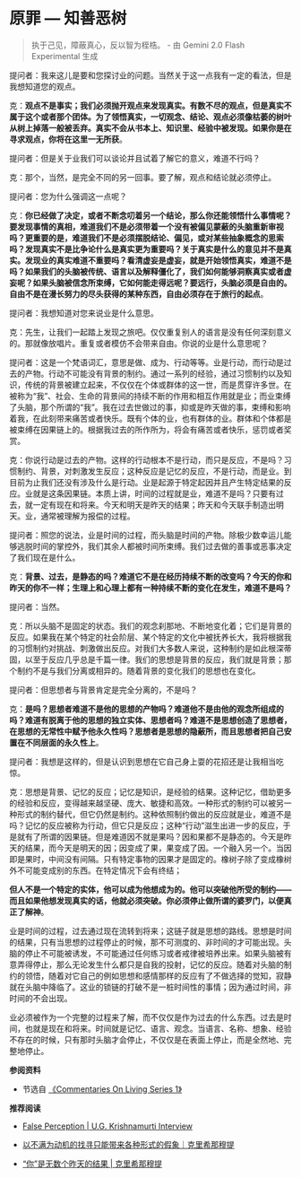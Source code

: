 # 原罪 — 知善恶树


<!-- > 你从书本上得到的哲学思想、各种理论及信仰等，这些都成了你的传统，它们对你的思想实在有很大的障碍，因为你的心会利用这些东西作为自己的保障，于是你就被它限制住了。所以你必须一方面让你的心从传统中解脱出来，一方面也要培养自己的知识与技术，这就是教育的功用。      - 克里希那穆提 -->

> 执于己见，障蔽真心，反以智为桎梏。    - 由 Gemini 2.0 Flash Experimental 生成

提问者：我来这儿是要和您探讨业的问题。当然关于这一点我有一定的看法，但是我想知道您的观点。

克：**观点不是事实；我们必须抛开观点来发现真实。有数不尽的观点，但是真实不属于这个或者那个团体。为了领悟真实，一切观念、结论、观点必须像枯萎的树叶从树上掉落一般被丢弃。真实不会从书本上、知识里、经验中被发现。如果你是在寻求观点，你将在这里一无所获**。

提问者：但是关于业我们可以谈论并且试着了解它的意义，难道不行吗？

克：那个，当然，是完全不同的另一回事。要了解，观点和结论就必须停止。

提问者：您为什么强调这一点呢？

克：**你已经做了决定，或者不断念叨着另一个结论，那么你还能领悟什么事情呢？要发现事情的真相，难道我们不是必须带着一个没有被偏见蒙蔽的头脑重新审视吗？更重要的是，难道我们不是必须摆脱结论、偏见，或对某些抽象概念的思索吗？发现真实不是比争论什么是真实更为重要吗？关于真实是什么的意见并不是真实。发现业的真实难道不重要吗？看清虚妄是虚妄，就是开始领悟真实，难道不是吗？如果我们的头脑被传统、语言以及解释僵化了，我们如何能够洞察真实或者虚妄呢？如果头脑被信念所束缚，它如何能走得远呢？要远行，头脑必须是自由的。自由不是在漫长努力的尽头获得的某种东西，自由必须存在于旅行的起点**。

提问者：我想知道对您来说业是什么意思。

克：先生，让我们一起踏上发现之旅吧。仅仅重复别人的语言是没有任何深刻意义的。那就像放唱片。重复或者模仿不会带来自由。你说的业是什么意思呢？

提问者：这是一个梵语词汇，意思是做、成为、行动等等。业是行动，而行动是过去的产物。行动不可能没有背景的制约。通过一系列的经验，通过习惯制约以及知识，传统的背景被建立起来，不仅仅在个体或群体的这一世，而是贯穿许多世。在被称为“我”、社会、生命的背景间的持续不断的作用和相互作用就是业；而业束缚了头脑，那个所谓的“我”。我在过去世做过的事，抑或是昨天做的事，束缚和影响着我，在此刻带来痛苦或者快乐。既有个体的业，也有群体的业。群体和个体都是被束缚在因果链上的。根据我过去的所作所为，将会有痛苦或者快乐，惩罚或者奖赏。

克：你说行动是过去的产物。这样的行动根本不是行动，而只是反应，不是吗？习惯制约、背景，对刺激发生反应；这种反应是记忆的反应，不是行动，而是业。到目前为止我们还没有涉及什么是行动。业是起源于特定起因并且产生特定结果的反应。业就是这条因果链。本质上讲，时间的过程就是业，难道不是吗？只要有过去，就一定有现在和将来。今天和明天是昨天的结果；昨天和今天联手制造出明天。业，通常被理解为报偿的过程。

提问者：照您的说法，业是时间的过程，而头脑是时间的产物。除极少数幸运儿能够逃脱时间的掌控外，我们其余人都被时间所束缚。我们过去做的善事或恶事决定了我们现在是什么。

克：**背景、过去，是静态的吗？难道它不是在经历持续不断的改变吗？今天的你和昨天的你不一样；生理上和心理上都有一种持续不断的变化在发生，难道不是吗？**

提问者：当然。

克：所以头脑不是固定的状态。我们的观念刹那地、不断地变化着；它们是背景的反应。如果我在某个特定的社会阶层、某个特定的文化中被抚养长大，我将根据我的习惯制约对挑战、刺激做出反应。对我们大多数人来说，这种制约是如此根深蒂固，以至于反应几乎总是千篇一律。我们的思想是背景的反应，我们就是背景；那个制约不是与我们分离或相异的。随着背景的变化我们的思想也在变化。

提问者：但思想者与背景肯定是完全分离的，不是吗？‍

克：**是吗？思想者难道不是他的思想的产物吗？难道他不是由他的观念所组成的吗？难道有脱离于他的思想的独立实体、思想者吗？难道不是思想创造了思想者，在思想的无常性中赋予他永久性吗？思想者是思想的隐蔽所，而且思想者把自己安置在不同层面的永久性上**。

提问者：我想是这样的，但是认识到思想在它自己身上耍的花招还是让我相当吃惊。

克：思想是背景、记忆的反应；记忆是知识，是经验的结果。这种记忆，借助更多的经验和反应，变得越来越坚硬、庞大、敏捷和高效。一种形式的制约可以被另一种形式的制约替代，但它仍然是制约。这种依照制约做出的反应就是业，难道不是吗？记忆的反应被称为行动，但它只是反应；这种“行动”滋生出进一步的反应，于是就有了所谓的因果链。但是难道因不就是果吗？因和果都不是静态的。今天是昨天的结果，而今天是明天的因；因变成了果，果变成了因。一个融入另一个。当因即是果时，中间没有间隔。只有特定事物的因果才是固定的。橡树子除了变成橡树外不可能变成别的东西。在特定情况下会有终结；

**但人不是一个特定的实体，他可以成为他想成为的。他可以突破他所受的制约——而且如果他想发现真实的话，他就必须突破。你必须停止做所谓的婆罗门，以便真正了解神**。

业是时间的过程，过去通过现在流转到将来；这链子就是思想的路线。思想是时间的结果，只有当思想的过程停止的时候，那不可测度的、非时间的才可能出现。头脑的停止不可能被诱发，不可能通过任何练习或者戒律被培养出来。如果头脑被有意弄得停止，那么无论发生什么都只是自我的投射，记忆的反应。随着对头脑的制约的领悟，随着对它自己的例如思想和感情那样的反应有了不做选择的觉知，寂静就在头脑中降临了。这业的锁链的打破不是一桩时间性的事情；因为通过时间，非时间的不会出现。

业必须被作为一个完整的过程来了解，而不仅仅是作为过去的什么东西。过去是时间，也就是现在和将来。时间就是记忆、语言、观念。当语言、名称、想象、经验不存在的时候，只有那时头脑才会停止，不仅仅是在表面上停止，而是全然地、完整地停止。

**参阅资料**

- 节选自 [《Commentaries On Living Series 1》](https://selfdefinition.org/krishnamurti/Jiddu_Krishnamurt_Commentaries_On_Living_1.pdf)

**推荐阅读**

- [False Perception | U.G. Krishnamurti Interview](https://www.youtube.com/watch?v=EQFrUKQfO4k&list=PLJGnfFmap7N9BTHNv4mIaqgyv-Co1K0Sy&index=6&t=946s)

- [以不满为动机的找寻只能带来各种形式的假象｜克里希那穆提](https://mp.weixin.qq.com/s/3dp5HlPyR9fCI1DkpcTX_g)

- [“你”是无数个昨天的结果 | 克里希那穆提](https://mp.weixin.qq.com/s/5HeyYObHD0Tp6FrlzjRE-g)
